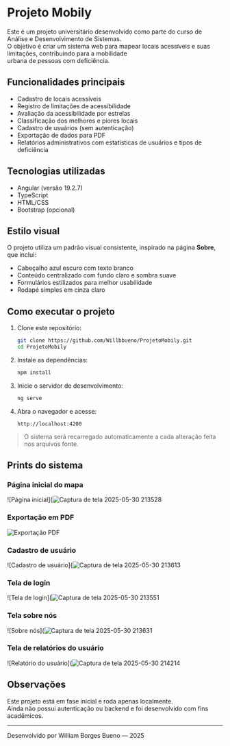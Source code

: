 
# Projeto Mobily

Este é um projeto universitário desenvolvido como parte do curso de Análise e Desenvolvimento de Sistemas.  
O objetivo é criar um sistema web para mapear locais acessíveis e suas limitações, contribuindo para a mobilidade  
urbana de pessoas com deficiência.

## Funcionalidades principais

- Cadastro de locais acessíveis  
- Registro de limitações de acessibilidade  
- Avaliação da acessibilidade por estrelas  
- Classificação dos melhores e piores locais  
- Cadastro de usuários (sem autenticação)  
- Exportação de dados para PDF  
- Relatórios administrativos com estatísticas de usuários e tipos de deficiência  

## Tecnologias utilizadas

- Angular (versão 19.2.7)  
- TypeScript  
- HTML/CSS  
- Bootstrap (opcional)  

## Estilo visual

O projeto utiliza um padrão visual consistente, inspirado na página **Sobre**, que inclui:

- Cabeçalho azul escuro com texto branco  
- Conteúdo centralizado com fundo claro e sombra suave  
- Formulários estilizados para melhor usabilidade  
- Rodapé simples em cinza claro  

## Como executar o projeto

1. Clone este repositório:  
   ```bash
   git clone https://github.com/Willbbueno/ProjetoMobily.git
   cd ProjetoMobily
   ```

2. Instale as dependências:  
   ```bash
   npm install
   ```

3. Inicie o servidor de desenvolvimento:  
   ```bash
   ng serve
   ```

4. Abra o navegador e acesse:  
   ```
   http://localhost:4200
   ```

> O sistema será recarregado automaticamente a cada alteração feita nos arquivos fonte.

## Prints do sistema

### Página inicial do mapa  
![Página inicial](![Captura de tela 2025-05-30 213528](https://github.com/user-attachments/assets/6d7e8931-ffeb-4379-a71b-d412214dee52)


### Exportação em PDF  
![Exportação PDF](https://github.com/user-attachments/assets/b72db0ed-1325-4a46-a2c1-c0e91dbc0c8b)

### Cadastro de usuário  
![Cadastro de usuário](![Captura de tela 2025-05-30 213613](https://github.com/user-attachments/assets/8a66c4cb-8135-4fe5-9e4d-a0d0c954fd2e)

### Tela de login  
![Tela de login](![Captura de tela 2025-05-30 213551](https://github.com/user-attachments/assets/ff944987-3624-4165-815d-701689ab598f)

### Tela sobre nós  
![Sobre nós](![Captura de tela 2025-05-30 213631](https://github.com/user-attachments/assets/3ab8e4ab-b3e5-42a4-a01c-40fc02405b43)

### Tela de relatórios do usuário  
![Relatório do usuário](![Captura de tela 2025-05-30 214214](https://github.com/user-attachments/assets/52190c76-5c2b-4517-899e-2fed593f090a)


## Observações

Este projeto está em fase inicial e roda apenas localmente.  
Ainda não possui autenticação ou backend e foi desenvolvido com fins acadêmicos.

---

Desenvolvido por William Borges Bueno — 2025
